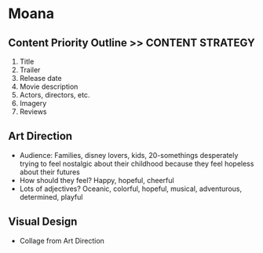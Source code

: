 # Moana

## Content Priority Outline >> CONTENT STRATEGY

1. Title
2. Trailer
3. Release date
4. Movie description
5. Actors, directors, etc.
6. Imagery
7. Reviews

## Art Direction
* Audience: Families, disney lovers, kids, 20-somethings desperately trying to feel nostalgic about their childhood because they feel hopeless about their futures
* How should they feel? Happy, hopeful, cheerful
* Lots of adjectives? Oceanic, colorful, hopeful, musical, adventurous, determined, playful

## Visual Design
* Collage from Art Direction